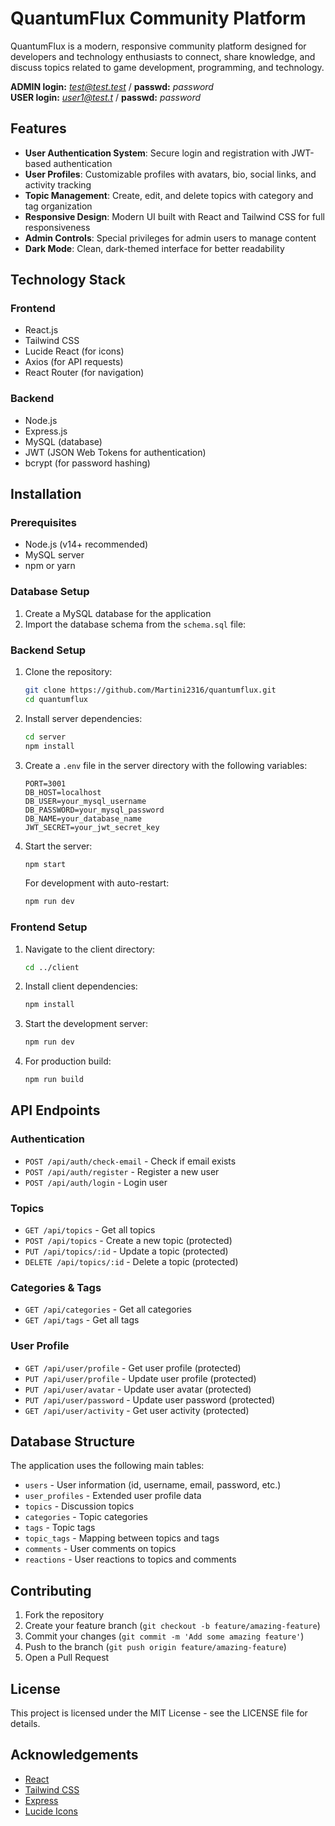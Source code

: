# QuantumFlux Community Platform

QuantumFlux is a modern, responsive community platform designed for developers and technology enthusiasts to connect, share knowledge, and discuss topics related to game development, programming, and technology.

**ADMIN login:** *test@test.test* / **passwd:** *password*  
**USER login:** *user1@test.t* / **passwd:** *password*

## Features

- **User Authentication System**: Secure login and registration with JWT-based authentication
- **User Profiles**: Customizable profiles with avatars, bio, social links, and activity tracking
- **Topic Management**: Create, edit, and delete topics with category and tag organization
- **Responsive Design**: Modern UI built with React and Tailwind CSS for full responsiveness
- **Admin Controls**: Special privileges for admin users to manage content
- **Dark Mode**: Clean, dark-themed interface for better readability

## Technology Stack

### Frontend
- React.js
- Tailwind CSS
- Lucide React (for icons)
- Axios (for API requests)
- React Router (for navigation)

### Backend
- Node.js
- Express.js
- MySQL (database)
- JWT (JSON Web Tokens for authentication)
- bcrypt (for password hashing)

## Installation

### Prerequisites
- Node.js (v14+ recommended)
- MySQL server
- npm or yarn

### Database Setup
1. Create a MySQL database for the application
2. Import the database schema from the `schema.sql` file:

### Backend Setup
1. Clone the repository:
   ```bash
   git clone https://github.com/Martini2316/quantumflux.git
   cd quantumflux
   ```

2. Install server dependencies:
   ```bash
   cd server
   npm install
   ```

3. Create a `.env` file in the server directory with the following variables:
   ```
   PORT=3001
   DB_HOST=localhost
   DB_USER=your_mysql_username
   DB_PASSWORD=your_mysql_password
   DB_NAME=your_database_name
   JWT_SECRET=your_jwt_secret_key
   ```

4. Start the server:
   ```bash
   npm start
   ```
   For development with auto-restart:
   ```bash
   npm run dev
   ```

### Frontend Setup
1. Navigate to the client directory:
   ```bash
   cd ../client
   ```

2. Install client dependencies:
   ```bash
   npm install
   ```

3. Start the development server:
   ```bash
   npm run dev
   ```

4. For production build:
   ```bash
   npm run build
   ```

## API Endpoints

### Authentication
- `POST /api/auth/check-email` - Check if email exists
- `POST /api/auth/register` - Register a new user
- `POST /api/auth/login` - Login user

### Topics
- `GET /api/topics` - Get all topics
- `POST /api/topics` - Create a new topic (protected)
- `PUT /api/topics/:id` - Update a topic (protected)
- `DELETE /api/topics/:id` - Delete a topic (protected)

### Categories & Tags
- `GET /api/categories` - Get all categories
- `GET /api/tags` - Get all tags

### User Profile
- `GET /api/user/profile` - Get user profile (protected)
- `PUT /api/user/profile` - Update user profile (protected)
- `PUT /api/user/avatar` - Update user avatar (protected)
- `PUT /api/user/password` - Update user password (protected)
- `GET /api/user/activity` - Get user activity (protected)

## Database Structure

The application uses the following main tables:

- `users` - User information (id, username, email, password, etc.)
- `user_profiles` - Extended user profile data
- `topics` - Discussion topics
- `categories` - Topic categories
- `tags` - Topic tags
- `topic_tags` - Mapping between topics and tags
- `comments` - User comments on topics
- `reactions` - User reactions to topics and comments

## Contributing

1. Fork the repository
2. Create your feature branch (`git checkout -b feature/amazing-feature`)
3. Commit your changes (`git commit -m 'Add some amazing feature'`)
4. Push to the branch (`git push origin feature/amazing-feature`)
5. Open a Pull Request

## License

This project is licensed under the MIT License - see the LICENSE file for details.

## Acknowledgements

- [React](https://reactjs.org/)
- [Tailwind CSS](https://tailwindcss.com/)
- [Express](https://expressjs.com/)
- [Lucide Icons](https://lucide.dev/)
